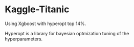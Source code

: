 # Kaggle-Titanic
Using Xgboost with hyperopt top 14%.

Hyperopt is a library for bayesian optmization tuning of the hyperparameters.
